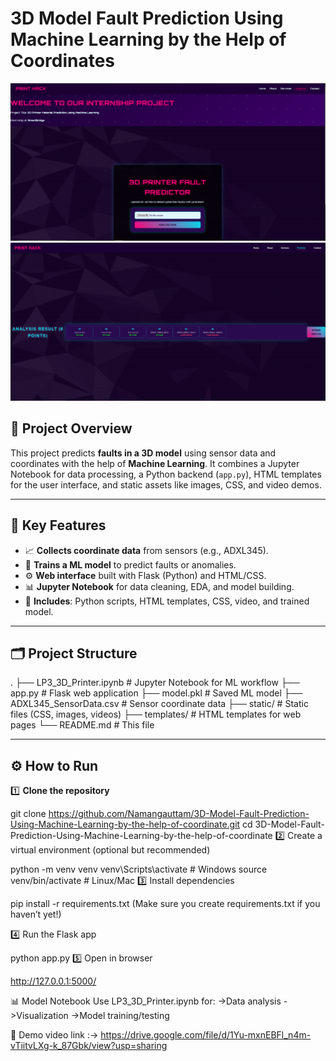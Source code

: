 # 3D Model Fault Prediction Using Machine Learning by the Help of Coordinates

![Project Banner](static/assets/home.PNG)
![Project Banner](static/assets/result.png)
## 📌 Project Overview

This project predicts **faults in a 3D model** using sensor data and coordinates with the help of **Machine Learning**. It combines a Jupyter Notebook for data processing, a Python backend (`app.py`), HTML templates for the user interface, and static assets like images, CSS, and video demos.

---

## 🎯 **Key Features**

- 📈 **Collects coordinate data** from sensors (e.g., ADXL345).
- 🧠 **Trains a ML model** to predict faults or anomalies.
- ⚙️ **Web interface** built with Flask (Python) and HTML/CSS.
- 📊 **Jupyter Notebook** for data cleaning, EDA, and model building.
- 📂 **Includes**: Python scripts, HTML templates, CSS, video, and trained model.

---

## 🗂️ **Project Structure**

.
├── LP3_3D_Printer.ipynb # Jupyter Notebook for ML workflow
├── app.py # Flask web application
├── model.pkl # Saved ML model
├── ADXL345_SensorData.csv # Sensor coordinate data
├── static/ # Static files (CSS, images, videos)
├── templates/ # HTML templates for web pages
└── README.md # This file



---

## ⚙️ **How to Run**

1️⃣ **Clone the repository**

git clone https://github.com/Namangauttam/3D-Model-Fault-Prediction-Using-Machine-Learning-by-the-help-of-coordinate.git
cd 3D-Model-Fault-Prediction-Using-Machine-Learning-by-the-help-of-coordinate
2️⃣ Create a virtual environment (optional but recommended)


python -m venv venv
venv\Scripts\activate   # Windows
source venv/bin/activate  # Linux/Mac
3️⃣ Install dependencies


pip install -r requirements.txt
(Make sure you create requirements.txt if you haven’t yet!)

4️⃣ Run the Flask app


python app.py
5️⃣ Open in browser


http://127.0.0.1:5000/


📊 Model Notebook
Use LP3_3D_Printer.ipynb for:
->Data analysis
->Visualization
->Model training/testing

🎥 Demo video link :->                   https://drive.google.com/file/d/1Yu-mxnEBFl_n4m-vTiitvLXg-k_87Gbk/view?usp=sharing
